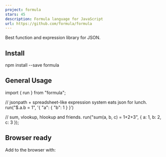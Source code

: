 ```yaml
---
project: formula
stars: 45
description: Formula language for JavaScript
url: https://github.com/formula/formula
---
```


Best function and expression library for JSON.

Install
-------

npm install --save formula

General Usage
-------------

import { run } from "formula";

// jsonpath + spreadsheet-like expression system eats json for lunch.
run("$.a.b = 1", '{ "a": { "b": 1 } }')

// sum, vlookup, hlookup and friends.
run("sum(a, b, c) = 1+2+3", { a: 1, b: 2, c: 3 });

Browser ready
-------------

Add to the browser with:

<script type\="text/javascript" src\="https://unpkg.com/formula@3.16.0/lib/formula.min.js"
